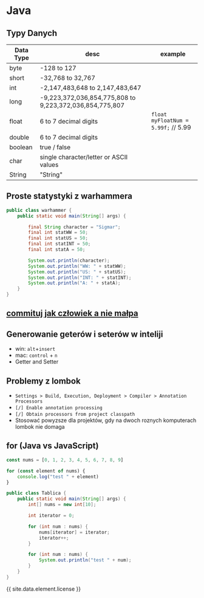 # Java

## Typy Danych

| Data Type | desc                                                    | example                                  |
|-----------|---------------------------------------------------------|------------------------------------------|
| byte      | -128 to 127                                             |                                          |
| short     | -32,768 to 32,767                                       |                                          |
| int       | -2,147,483,648 to 2,147,483,647                         |                                          |
| long      | -9,223,372,036,854,775,808 to 9,223,372,036,854,775,807 |                                          |
| float     | 6 to 7 decimal digits                                   | ```float myFloatNum = 5.99f;```  // 5.99 |
| double    | 6 to 7 decimal digits                                   |                                          |
| boolean   | true / false                                            |                                          |
| char      | single character/letter or ASCII values                 |                                          |
| String    | "String"                                                |                                          |

## Proste statystyki z warhammera

```java
public class warhammer {
    public static void main(String[] args) {

        final String character = "Sigmar";
        final int statWW = 50;
        final int statUS = 50;
        final int statINT = 50;
        final int statA = 50;

        System.out.println(character);
        System.out.println("WW: " + statWW);
        System.out.println("US: " + statUS);
        System.out.println("INT: " + statINT);
        System.out.println("A: " + statA);
    }
}
```

## [commituj jak człowiek a nie małpa ](how-to/intellij.md)

## Generowanie geterów i seterów w inteliji

* win: `alt`+`insert`
* mac: `control` + `n`
* Getter and Setter

## Problemy z lombok

* `Settings > Build, Execution, Deployment > Compiler > Annotation Processors`
* `[/] Enable annotation processing`
* `[/] Obtain processors from project classpath`
* Stosować powyzsze dla projektów, gdy na dwoch roznych komputerach lombok nie domaga 

## for (Java vs JavaScript)

```js
const nums = [0, 1, 2, 3, 4, 5, 6, 7, 8, 9]

for (const element of nums) {
    console.log("test " + element)
}

```

```java
public class Tablica {
    public static void main(String[] args) {
        int[] nums = new int[10];

        int iterator = 0;

        for (int num : nums) {
            nums[iterator] = iterator;
            iterator++;
        }

        for (int num : nums) {
            System.out.println("test " + num);
        }
    }
}
```

{{ site.data.element.license }}